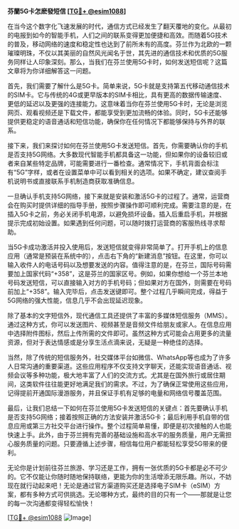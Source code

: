 **芬蘭5G卡怎麽發短信 [[TG💪+ @esim1088](https://t.me/s/esim1088)]**

在当今这个数字化飞速发展的时代，通信方式已经发生了翻天覆地的变化。从最初的电报到如今的智能手机，人们之间的联系变得更加便捷和高效。而随着5G技术的普及，移动网络的速度和稳定性也达到了前所未有的高度。芬兰作为北欧的一颗璀璨明珠，不仅以其美丽的自然风光闻名于世，其先进的通信技术和优质的5G服务同样让人印象深刻。那么，当我们在芬兰使用5G卡时，如何发送短信呢？这篇文章将为你详细解答这一问题。

首先，我们需要了解什么是5G卡。简单来说，5G卡就是支持第五代移动通信技术的SIM卡。它与传统的4G或更早版本的SIM卡相比，具有更高的数据传输速度、更低的延迟以及更强的连接能力。这意味着当你在芬兰使用5G卡时，无论是浏览网页、观看视频还是下载文件，都能享受到更加流畅的体验。同时，5G卡还能够提供更稳定的语音通话和短信功能，确保你在任何情况下都能够保持与外界的联系。

接下来，我们来探讨如何在芬兰使用5G卡发送短信。首先，你需要确认你的手机是否支持5G网络。大多数现代智能手机都具备这一功能，但如果你的设备较旧或者来自某些特定品牌，可能需要进行一番检查。通常情况下，手机背面会标注有“5G”字样，或者在设置菜单中可以看到相关的选项。如果不确定，建议查阅手机说明书或直接联系手机制造商获取准确信息。

一旦确认手机支持5G网络，接下来就是安装和激活5G卡的过程了。通常，运营商会在购买时提供详细的指导手册，按照步骤操作即可顺利完成。需要注意的是，在插入5G卡之前，务必关闭手机电源，以避免损坏设备。插入后重启手机，并根据提示完成初始设置。如果遇到任何问题，可以随时拨打运营商的客服热线寻求帮助。

当5G卡成功激活并投入使用后，发送短信就变得非常简单了。打开手机上的信息应用（通常是预装在系统中的），点击右下角的“新建消息”按钮。在这里，你可以输入收件人的电话号码以及想要发送的内容。值得注意的是，在芬兰，国际号码需要加上国家代码“+358”，这是芬兰的国家区号。例如，如果你想给一个芬兰本地号码发送短信，可以直接输入对方的手机号码；但如果对方在国外，则需要在号码前加上“+358”。输入完毕后，点击发送键即可。整个过程几乎瞬间完成，得益于5G网络的强大性能，信息几乎不会出现延迟现象。

除了基本的文字短信外，现代通信工具还提供了丰富的多媒体短信服务（MMS）。通过这种方式，你可以发送图片、视频甚至是音频文件给朋友或家人。在信息应用中选择附件图标，然后上传所需的文件即可。虽然这种方式可能会占用更多的流量资源，但对于表达情感或是分享生活点滴来说，无疑是一种绝佳的选择。

当然，除了传统的短信服务外，社交媒体平台如微信、WhatsApp等也成为了许多人日常沟通的重要渠道。这些应用程序不仅支持文字聊天，还能实现语音通话、视频会议等多种功能，极大地丰富了人们的交流方式。尤其是在国外旅行或居住期间，这类软件往往能更好地满足我们的需求。不过，为了确保正常使用这些应用，记得提前开通国际漫游服务，并且保证手机有足够的电量和网络信号覆盖范围。

最后，让我们总结一下如何在芬兰使用5G卡发送短信的关键点：首先要确认手机是否支持5G网络；接着按照正确的方法安装并激活5G卡；最后利用手机自带的信息应用或第三方社交平台进行操作。整个过程简单易懂，即便是初次接触的人也能快速上手。此外，由于芬兰拥有完善的基础设施和高水平的服务质量，用户无需担心服务质量的问题。只要遵循上述步骤，相信每位用户都能轻松享受5G带来的便利。

无论你是计划前往芬兰旅游、学习还是工作，拥有一张优质的5G卡都是必不可少的。它不仅能让你随时随地保持联络，更能为你的生活增添无限乐趣。所以，不妨现在就行动起来吧！无论是通过官方渠道购买还是选择电子SIM卡（eSIM）方案，都有多种方式可供挑选。无论哪种方式，最终的目的只有一个——那就是让您的每一次沟通都变得轻松愉快！

[[TG💪+ @esim1088](https://t.me/s/esim1088) ![Image](https://i.postimg.cc/4NQfJmqS/Snipaste-2025-05-13-00-14-12.png)]